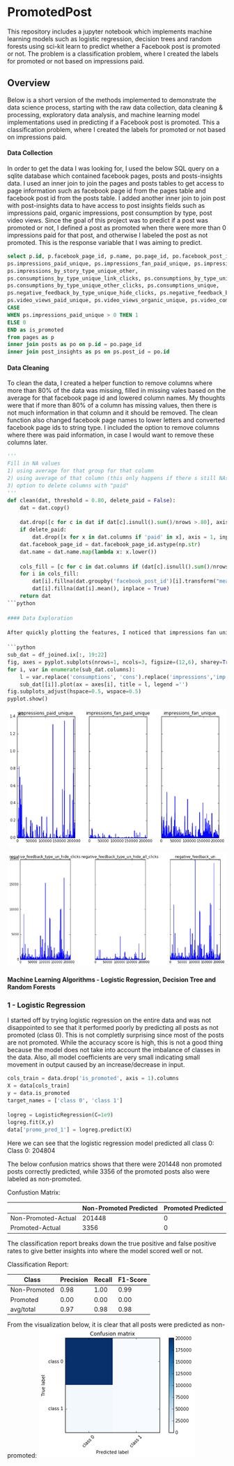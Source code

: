 # PromotedPost

This repository includes a jupyter notebook which implements machine learning models such as logistic regression, 
decision trees and random forests using sci-kit learn to predict whether a Facebook post is promoted or not. The problem is a classification problem, where I created the labels for promoted or not based on impressions paid.

## Overview

Below is a short version of the methods implemented to demonstrate the data science process, starting with the raw data collection, data cleaning & processing, exploratory data analysis, and machine learning model implementations used in predicting if a Facebook post is promoted. This a classification problem, where I created the labels for promoted or not based on impressions paid.

#### Data Collection
In order to get the data I was looking for, I used the below SQL query on a sqlite database which contained facebook pages, posts and posts-insights data. I used an inner join to join the pages and posts tables to get access to page information such as facebook page id from the pages table and facebook post id from the posts table. I added another inner join to join post with post-insights data to have access to post insights fields such as impressions paid, organic impressions, post consumption by type, post video views. 
Since the goal of this project was to predict if a post was promoted or not, I defined a post as promoted when there were more than 0 impressions paid for that post, and otherwise I labeled the post as not promoted. This is the response variable that I was aiming to predict.

```SQL
select p.id, p.facebook_page_id, p.name, po.page_id, po.facebook_post_id, 
ps.impressions_paid_unique, ps.impressions_fan_paid_unique, ps.impressions_fan_unique, ps.impressions_organic_unique, 
ps.impressions_by_story_type_unique_other, 
ps.consumptions_by_type_unique_link_clicks, ps.consumptions_by_type_unique_photo_view, ps.consumptions_by_type_unique_video_play, 
ps.consumptions_by_type_unique_other_clicks, ps.consumptions_unique, 
ps.negative_feedback_by_type_unique_hide_clicks, ps.negative_feedback_by_type_unique_hide_all_clicks, ps.negative_feedback_unique, 
ps.video_views_paid_unique, ps.video_views_organic_unique, ps.video_complete_views_organic_unique, ps.video_complete_views_paid_unique, 
CASE  
WHEN ps.impressions_paid_unique > 0 THEN 1 
ELSE 0 
END as is_promoted 
from pages as p 
inner join posts as po on p.id = po.page_id 
inner join post_insights as ps on ps.post_id = po.id
```

#### Data Cleaning 

To clean the data, I created a helper function to remove columns where more than 80% of the data was missing, filled in missing vales based on the average for that facebook page id and lowered column names. 
My thoughts were that if more than 80% of a column has missing values, then there is not much information in that column and it should be removed.
The clean function also changed facebook page names to lower letters and converted facebook page ids to string type. I included the option to remove columns where there was paid information, in case I would want to remove these columns later.

```python
'''
Fill in NA values
1) using average for that group for that column
2) using average of that column (this only happens if there s still NAs)
3) option to delete columns with "paid" 
'''
def clean(dat, threshold = 0.80, delete_paid = False):
    dat = dat.copy()

    dat.drop([c for c in dat if dat[c].isnull().sum()/nrows >.80], axis = 1, inplace=True)
    if delete_paid:
        dat.drop([x for x in dat.columns if 'paid' in x], axis = 1, inplace = True)
    dat.facebook_page_id = dat.facebook_page_id.astype(np.str)
    dat.name = dat.name.map(lambda x: x.lower())
    
    cols_fill = [c for c in dat.columns if (dat[c].isnull().sum()/nrows < threshold) and (dat[c].isnull().sum()/nrows >0.00)]
    for i in cols_fill:
        dat[i].fillna(dat.groupby('facebook_post_id')[i].transform("mean"), inplace = True)
        dat[i].fillna(dat[i].mean(), inplace = True)
    return dat
```python

#### Data Exploration

After quickly plotting the features, I noticed that impressions fan unique, consumptions unique, negative feedback unique and video views organic unique seemed to have a widder range of values, and perhaps higher variance than the other features that had more zero values.

```python
sub_dat = df_joined.ix[:, 19:22]
fig, axes = pyplot.subplots(nrows=1, ncols=3, figsize=(12,6), sharey=True)
for i, var in enumerate(sub_dat.columns):
    l = var.replace('consumptions', 'cons').replace('impressions','imp').replace('by_','').replace('unique','un') 
    sub_dat[[i]].plot(ax = axes[i], title = l, legend ='')
fig.subplots_adjust(hspace=0.5, wspace=0.5)
pyplot.show()

```
![impressions](/images/impressions.png)

![negativefeedback](/images/negativefeedback.png)


#### Machine Learning Algorithms - Logistic Regression, Decision Tree and Random Forests
### 1 - Logistic Regression 

I started off by trying logistic regression on the entire data and was not disappointed to see that it performed poorly by predicting all posts as not promoted (class 0). This is not completly surprising since most of the posts are not promoted. While the accuracy score is high, this is not a good thing because the model does not take into account the imbalance of classes in the data. Also, all model coefficients are very small indicating small movement in output caused by an increase/decrease in input.

```python
cols_train = data.drop('is_promoted', axis = 1).columns
X = data[cols_train]
y = data.is_promoted
target_names = ['class 0', 'class 1']

logreg = LogisticRegression(C=1e9)
logreg.fit(X,y)
data['promo_pred_1'] = logreg.predict(X)
```

Here we can see that the logistic regression model predicted all class 0:
Class 0:    204804

The below confusion matrics shows that there were 201448 non promoted posts correctly predicted, while 3356 of the promoted posts also were labeled as non-promoted.

Confustion Matrix:

|                   | Non-Promoted Predicted |  Promoted Predicted |
|-------------------|------------------------|---------------------|
Non-Promoted-Actual |           201448       |          0          |
Promoted-Actual     |           3356         |          0          |

The classification report breaks down the true positive and false positive rates to give better insights into where the model scored well or not.

Classification Report:

| Class       | Precision | Recall | F1-Score |
| ------------|-----------|--------|----------|
| Non-Promoted|   0.98    |  1.00  |  0.99    |
| Promoted    |   0.00    |  0.00  |  0.00    |
|avg/total    |   0.97    |  0.98  |  0.98    |


From the visualization below, it is clear that all posts were predicted as non-promoted:
![logreg_confmatrix](/images/logreg_confmatrix.png)
